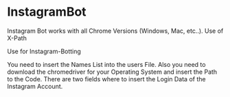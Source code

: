 # InstagramBot
Instagram Bot works with all Chrome Versions (Windows, Mac, etc..). Use of X-Path 

Use for Instagram-Botting

You need to insert the Names List into the users File.
Also you need to download the chromedriver for your Operating System and insert the Path to the Code.
There are two fields where to insert the Login Data of the Instagram Account.


